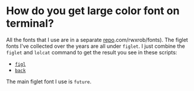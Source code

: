 # How do you get large color font on terminal?

All the fonts that I use are in a separate [repo].com/rwxrob/fonts). The
figlet fonts I've collected over the years are all under `figlet`. I
just combine the `figlet` and `lolcat` command to get the result you see
in these scripts:

[repo]: <https://github.com/rwxrob/fonts> 

* [`figl`](https://github.com/rwxrob/dotfiles/blob/main/scripts/figl)
* [`back`](https://github.com/rwxrob/dotfiles/blob/main/scripts/back)

The main figlet font I use is `future`.
